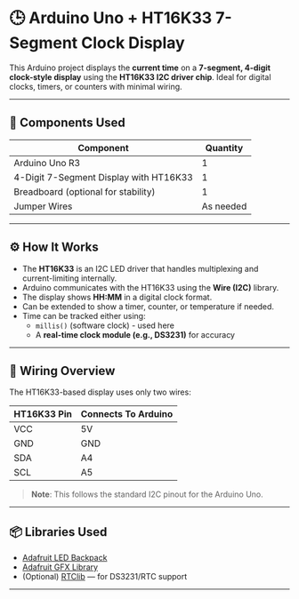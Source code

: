 # 🕒 Arduino Uno + HT16K33 7-Segment Clock Display

This Arduino project displays the **current time** on a **7-segment, 4-digit clock-style display** using the **HT16K33 I2C driver chip**. Ideal for digital clocks, timers, or counters with minimal wiring.

---

## 🧰 Components Used

| Component                                  | Quantity |
|--------------------------------------------|----------|
| Arduino Uno R3                             | 1        |
| 4-Digit 7-Segment Display with HT16K33     | 1        |
| Breadboard (optional for stability)        | 1        |
| Jumper Wires                               | As needed |

---

## ⚙️ How It Works

- The **HT16K33** is an I2C LED driver that handles multiplexing and current-limiting internally.
- Arduino communicates with the HT16K33 using the **Wire (I2C)** library.
- The display shows **HH:MM** in a digital clock format.
- Can be extended to show a timer, counter, or temperature if needed.
- Time can be tracked either using:
  - `millis()` (software clock) - used here
  - A **real-time clock module (e.g., DS3231)** for accuracy

---

## 🔌 Wiring Overview

The HT16K33-based display uses only two wires:

| HT16K33 Pin | Connects To Arduino |
|-------------|---------------------|
| VCC         | 5V                  |
| GND         | GND                 |
| SDA         | A4                  |
| SCL         | A5                  |

> **Note**: This follows the standard I2C pinout for the Arduino Uno.

---

## 📦 Libraries Used

- [Adafruit LED Backpack](https://github.com/adafruit/Adafruit_LED_Backpack)
- [Adafruit GFX Library](https://github.com/adafruit/Adafruit-GFX-Library)
- (Optional) [RTClib](https://github.com/adafruit/RTClib) — for DS3231/RTC support

---